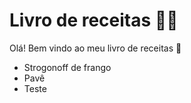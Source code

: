 # Livro de receitas :man_cook:

Olá! Bem vindo ao meu livro de receitas :chicken:

- Strogonoff de frango
- Pavê
- Teste
